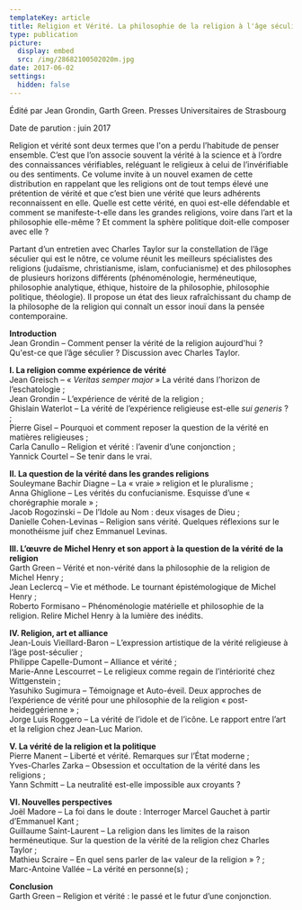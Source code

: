 ```yaml
---
templateKey: article
title: Religion et Vérité. La philosophie de la religion à l'âge séculier
type: publication
picture:
  display: embed
  src: /img/28682100502020m.jpg
date: 2017-06-02
settings:
  hidden: false
---
```

Édité par Jean Grondin, Garth Green. Presses Universitaires de Strasbourg

Date de parution : juin 2017

Religion et vérité sont deux termes que l'on a perdu l’habitude de penser ensemble. C’est que l’on associe souvent la vérité à la science et à l’ordre des connaissances vérifiables, reléguant le religieux à celui de l’invérifiable ou des sentiments. Ce volume invite à un nouvel examen de cette distribution en rappelant que les religions ont de tout temps élevé une prétention de vérité et que c’est bien une vérité que leurs adhérents reconnaissent en elle. Quelle est cette vérité, en quoi est-elle défendable et comment se manifeste-t-elle dans les grandes religions, voire dans l’art et la philosophie elle-même ? Et comment la sphère politique doit-elle composer avec elle ?

Partant d’un entretien avec Charles Taylor sur la constellation de l’âge séculier qui est le nôtre, ce volume réunit les meilleurs spécialistes des religions (judaïsme, christianisme, islam, confucianisme) et des philosophes de plusieurs horizons différents (phénoménologie, herméneutique, philosophie analytique, éthique, histoire de la philosophie, philosophie politique, théologie). Il propose un état des lieux rafraîchissant du champ de la philosophe de la religion qui connaît un essor inouï dans la pensée contemporaine.

**Introduction**\
Jean Grondin – Comment penser la vérité de la religion aujourd'hui ?\
Qu'est-ce que l’âge séculier ? Discussion avec Charles Taylor.

**I. La religion comme expérience de vérité**\
Jean Greisch – « *Veritas semper major* » La vérité dans l’horizon de l’eschatologie ;\
Jean Grondin – L’expérience de vérité de la religion ;\
Ghislain Waterlot – La vérité de l’expérience religieuse est-elle *sui generis* ? ;\
Pierre Gisel – Pourquoi et comment reposer la question de la vérité en matières religieuses ;\
Carla Canullo – Religion et vérité : l’avenir d’une conjonction ;\
Yannick Courtel – Se tenir dans le vrai.

**II. La question de la vérité dans les grandes religions**\
Souleymane Bachir Diagne – La « vraie » religion et le pluralisme ;\
Anna Ghiglione – Les vérités du confucianisme. Esquisse d’une « chorégraphie morale » ;\
Jacob Rogozinski – De l’Idole au Nom : deux visages de Dieu ;\
Danielle Cohen-Levinas – Religion sans vérité. Quelques réflexions sur le monothéisme juif chez Emmanuel Levinas.

**III. L’œuvre de Michel Henry et son apport à la question de la vérité de la religion**\
Garth Green – Vérité et non-vérité dans la philosophie de la religion de Michel Henry ;\
Jean Leclercq – Vie et méthode. Le tournant épistémologique de Michel Henry ;\
Roberto Formisano – Phénoménologie matérielle et philosophie de la religion. Relire Michel Henry à la lumière des inédits.

**IV. Religion, art et alliance**\
Jean-Louis Vieillard-Baron – L’expression artistique de la vérité religieuse à l’âge post-séculier ;\
Philippe Capelle-Dumont – Alliance et vérité ;\
Marie-Anne Lescourret – Le religieux comme regain de l’intériorité chez Wittgenstein ;\
Yasuhiko Sugimura – Témoignage et Auto-éveil. Deux approches de l’expérience de vérité pour une philosophie de la religion « post-heideggérienne » ;\
Jorge Luis Roggero – La vérité de l’idole et de l’icône. Le rapport entre l’art et la religion chez Jean-Luc Marion.

**V. La vérité de la religion et la politique**\
Pierre Manent – Liberté et vérité. Remarques sur l’État moderne ;\
Yves-Charles Zarka – Obsession et occultation de la vérité dans les religions ;\
Yann Schmitt – La neutralité est-elle impossible aux croyants ?

**VI. Nouvelles perspectives**\
Joël Madore – La foi dans le doute : Interroger Marcel Gauchet à partir d’Emmanuel Kant ;\
Guillaume Saint-Laurent – La religion dans les limites de la raison herméneutique. Sur la question de la vérité de la religion chez Charles Taylor ;\
Mathieu Scraire – En quel sens parler de la« valeur de la religion » ? ;\
Marc-Antoine Vallée – La vérité en personne(s) ;

**Conclusion**\
Garth Green – Religion et vérité : le passé et le futur d’une conjonction.